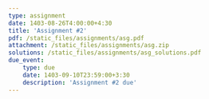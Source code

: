 ```yaml
---
type: assignment
date: 1403-08-26T4:00:00+4:30
title: 'Assignment #2'
pdf: /static_files/assignments/asg.pdf
attachment: /static_files/assignments/asg.zip
solutions: /static_files/assignments/asg_solutions.pdf
due_event: 
    type: due
    date: 1403-09-10T23:59:00+3:30
    description: 'Assignment #2 due'
---
```

